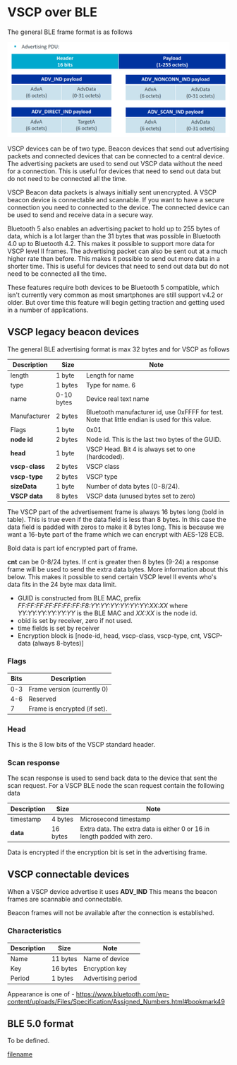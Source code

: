 # VSCP over BLE

The general BLE frame format is as follows

![VSCP Bluetooth](./images/ble-advertising-pdu.png)

VSCP devices can be of two type. Beacon devices that send out advertising packets and connected devices that can be connected to a central device. The advertising packets are used to send out VSCP data without the need for a connection. This is useful for devices that need to send out data but do not need to be connected all the time.

VSCP Beacon data packets is always initially sent unencrypted. A VSCP beacon device is connectable and scannable. If you want to have a secure connection you need to connected to the device. The connected device can be used to send and receive data in a secure way. 

Bluetooth 5 also enables an advertising packet to hold up to 255 bytes of data, which is a lot larger than the 31 bytes that was possible in Bluetooth 4.0 up to Bluetooth 4.2. This makes it possible to support more data for VSCP level II frames. The advertising packet can also be sent out at a much higher rate than before. This makes it possible to send out more data in a shorter time. This is useful for devices that need to send out data but do not need to be connected all the time.

These features require both devices to be Bluetooth 5 compatible, which isn't currently very common as most smartphones are still support v4.2 or older. But over time this feature will begin getting traction and getting used in a number of applications.

## VSCP legacy beacon devices

The general BLE advertising format is max 32 bytes and for VSCP as follows

| Description | Size | Note |
| --- | --- | --- |
| length | 1 byte | Length for name |
| type | 1 bytes | Type for name. 6 |
| name | 0-10 bytes | Device real text name |
| Manufacturer | 2 bytes | Bluetooth manufacturer id, use 0xFFFF for test. Note that little endian is used for this value. |
| Flags | 1 byte | 0x01 |
| **node id** | 2 bytes | Node id. This is the last two bytes of the GUID. |
| **head** | 1 byte | VSCP Head. Bit 4 is always set to one (hardcoded). |
| **vscp-class** | 2 bytes | VSCP class |
| **vscp-type** | 2 bytes | VSCP type |
| **sizeData** | 1 byte | Number of data bytes (0-8/24). |
| **VSCP data** | 8 bytes | VSCP data (unused bytes set to zero) |

The VSCP part of the advertisement frame is always 16 bytes long (bold in table). This is true even if the data field is less than 8 bytes. In this case the data field is padded with zeros to make it 8 bytes long. This is because we want a 16-byte part of the frame which we can encrypt with AES-128 ECB.

Bold data is part iof encrypted part of frame.

**cnt** can be 0-8/24 bytes.  If cnt is greater then 8 bytes (9-24) a response frame will be used to send the extra data bytes. More information about this below. This makes it possible to send certain VSCP level II events who's data fits in the 24 byte max data limit.

  * GUID is constructed from BLE MAC, prefix _FF:FF:FF:FF:FF:FF:FF:F8:YY:YY:YY:YY:YY:YY:XX:XX_ where _YY:YY:YY:YY:YY:YY_ is the BLE MAC and _XX:XX_ is the node id. 
  * obid is set by receiver, zero if not used.
  * time fields is set by receiver
  * Encryption block is [node-id, head, vscp-class, vscp-type, cnt, VSCP-data (always 8-bytes)]

### Flags
| Bits | Description |
| --- | --- |
| 0-3 | Frame version (currently 0) |
| 4-6 | Reserved |
| 7 | Frame is encrypted (if set). |

### Head
This is the 8 low bits of the VSCP standard header.

### Scan response
The scan response is used to send back data to the device that sent the scan request. For a VSCP BLE node the scan request contain the following data

| Description | Size | Note |
| --- | --- | --- |
| timestamp | 4 bytes | Microsecond timestamp |
| **data** | 16 bytes | Extra data. The extra data is either 0 or 16 in length padded with zero. |

Data is encrypted if the encryption bit is set in the advertising frame.

## VSCP connectable devices

When a VSCP device advertise it uses **ADV_IND**  This means the beacon frames are scannable and connectable. 

Beacon frames will not be available after the connection is established.

### Characteristics

| Description | Size | Note |
| --- | --- | --- |
| Name | 11 bytes | Name of device |
| Key | 16 bytes | Encryption key |
| Period | 1 bytes | Advertising period |

Appearance is one of - https://www.bluetooth.com/wp-content/uploads/Files/Specification/Assigned_Numbers.html#bookmark49


## BLE 5.0 format

To be defined.

[filename](./bottom_copyright.md ':include')
